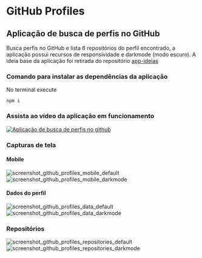 # GitHub Profiles

## Aplicação de busca de perfis no GitHub
Busca perfis no GitHub e lista 6 repositórios do perfil encontrado, a aplicação possui recursos de responsividade e darkmode (modo escuro). A ideia base da aplicação foi retirada do repositório [app-ideias](https://github.com/florinpop17/app-ideas)

### Comando para instalar as dependências da aplicação
No terminal execute
```
npm i
```

### Assista ao vídeo da aplicação em funcionamento
[![Aplicação de busca de perfis no github](http://img.youtube.com/vi/rvZVwt5m7Xc/0.jpg)](http://www.youtube.com/watch?v=rvZVwt5m7Xc "Vídeo da aplicação em funcionamento")

### Capturas de tela
#### Mobile
![screenshot_github_profiles_mobile_default](https://user-images.githubusercontent.com/54766216/86071319-5b00ff80-ba55-11ea-9bdc-d6ef3b3968d9.png)
![screenshot_github_profiles_mobile_darkmode](https://user-images.githubusercontent.com/54766216/86071362-7409b080-ba55-11ea-834d-550eb2c3045f.png)

#### Dados do perfil
![screenshot_github_profiles_data_default](https://user-images.githubusercontent.com/54766216/86071811-918b4a00-ba56-11ea-945b-6474f25e588a.png)
![screenshot_github_profiles_data_darkmode](https://user-images.githubusercontent.com/54766216/86071691-4b35eb00-ba56-11ea-95a9-41671a72a493.png)

### Repositórios
![screenshot_github_profiles_repositories_default](https://user-images.githubusercontent.com/54766216/86071840-9fd96600-ba56-11ea-8f2b-36316548853b.png)
![screenshot_github_profiles_repositories_darkmode](https://user-images.githubusercontent.com/54766216/86071878-b97aad80-ba56-11ea-89d1-ef478f924ed6.png)
